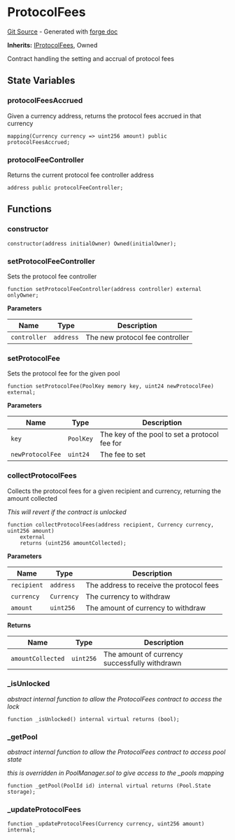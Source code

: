 # ProtocolFees
[Git Source](https://github.com/uniswap/v4-core/blob/d4185626c68e29de37023e453623d44cb9c12b51/src/ProtocolFees.sol) - Generated with [forge doc](https://book.getfoundry.sh/reference/forge/forge-doc)

**Inherits:**
[IProtocolFees](contracts/v4/reference/core/interfaces/IProtocolFees.md), Owned

Contract handling the setting and accrual of protocol fees


## State Variables
### protocolFeesAccrued
Given a currency address, returns the protocol fees accrued in that currency


```solidity
mapping(Currency currency => uint256 amount) public protocolFeesAccrued;
```


### protocolFeeController
Returns the current protocol fee controller address


```solidity
address public protocolFeeController;
```


## Functions
### constructor


```solidity
constructor(address initialOwner) Owned(initialOwner);
```

### setProtocolFeeController

Sets the protocol fee controller


```solidity
function setProtocolFeeController(address controller) external onlyOwner;
```
**Parameters**

|Name|Type|Description|
|----|----|-----------|
|`controller`|`address`|The new protocol fee controller|


### setProtocolFee

Sets the protocol fee for the given pool


```solidity
function setProtocolFee(PoolKey memory key, uint24 newProtocolFee) external;
```
**Parameters**

|Name|Type|Description|
|----|----|-----------|
|`key`|`PoolKey`|The key of the pool to set a protocol fee for|
|`newProtocolFee`|`uint24`|The fee to set|


### collectProtocolFees

Collects the protocol fees for a given recipient and currency, returning the amount collected

*This will revert if the contract is unlocked*


```solidity
function collectProtocolFees(address recipient, Currency currency, uint256 amount)
    external
    returns (uint256 amountCollected);
```
**Parameters**

|Name|Type|Description|
|----|----|-----------|
|`recipient`|`address`|The address to receive the protocol fees|
|`currency`|`Currency`|The currency to withdraw|
|`amount`|`uint256`|The amount of currency to withdraw|

**Returns**

|Name|Type|Description|
|----|----|-----------|
|`amountCollected`|`uint256`|The amount of currency successfully withdrawn|


### _isUnlocked

*abstract internal function to allow the ProtocolFees contract to access the lock*


```solidity
function _isUnlocked() internal virtual returns (bool);
```

### _getPool

*abstract internal function to allow the ProtocolFees contract to access pool state*

*this is overridden in PoolManager.sol to give access to the _pools mapping*


```solidity
function _getPool(PoolId id) internal virtual returns (Pool.State storage);
```

### _updateProtocolFees


```solidity
function _updateProtocolFees(Currency currency, uint256 amount) internal;
```

